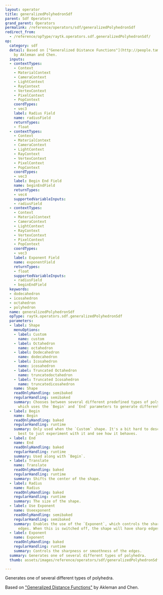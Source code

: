 ```yaml
---
layout: operator
title: generalizedPolyhedronSdf
parent: Sdf Operators
grand_parent: Operators
permalink: /reference/operators/sdf/generalizedPolyhedronSdf
redirect_from:
  - /reference/opType/raytk.operators.sdf.generalizedPolyhedronSdf/
op:
  category: sdf
  detail: Based on ["Generalized Distance Functions"](http://people.tamu.edu/~ergun/research/implicitmodeling/papers/sm99.pdf)
    by Akleman and Chen.
  inputs:
  - contextTypes:
    - Context
    - MaterialContext
    - CameraContext
    - LightContext
    - RayContext
    - VertexContext
    - PixelContext
    - PopContext
    coordTypes:
    - vec3
    label: Radius Field
    name: radiusField
    returnTypes:
    - float
  - contextTypes:
    - Context
    - MaterialContext
    - CameraContext
    - LightContext
    - RayContext
    - VertexContext
    - PixelContext
    - PopContext
    coordTypes:
    - vec3
    label: Begin End Field
    name: beginEndField
    returnTypes:
    - vec4
    supportedVariableInputs:
    - radiusField
  - contextTypes:
    - Context
    - MaterialContext
    - CameraContext
    - LightContext
    - RayContext
    - VertexContext
    - PixelContext
    - PopContext
    coordTypes:
    - vec3
    label: Exponent Field
    name: exponentField
    returnTypes:
    - float
    supportedVariableInputs:
    - radiusField
    - beginEndField
  keywords:
  - dodecahedron
  - icosahedron
  - octahedron
  - polyhedron
  name: generalizedPolyhedronSdf
  opType: raytk.operators.sdf.generalizedPolyhedronSdf
  parameters:
  - label: Shape
    menuOptions:
    - label: Custom
      name: custom
    - label: Octahedron
      name: octahedron
    - label: Dodecahedron
      name: dodecahedron
    - label: Icosahedron
      name: icosahedron
    - label: Truncated Octahedron
      name: truncatedoctahedron
    - label: Truncated Icosahedron
      name: truncatedicosahedron
    name: Shape
    readOnlyHandling: semibaked
    regularHandling: semibaked
    summary: Chooses between several different predefined types of polyhedra, or `Custom`,
      which uses the `Begin` and `End` parameters to generate different shapes.
  - label: Begin
    name: Begin
    readOnlyHandling: baked
    regularHandling: runtime
    summary: Only used when the `Custom` shape. It's a bit hard to describe, so it's
      best to just experiment with it and see how it behaves.
  - label: End
    name: End
    readOnlyHandling: baked
    regularHandling: runtime
    summary: Used along with `Begin`.
  - label: Translate
    name: Translate
    readOnlyHandling: baked
    regularHandling: runtime
    summary: Shifts the center of the shape.
  - label: Radius
    name: Radius
    readOnlyHandling: baked
    regularHandling: runtime
    summary: The size of the shape.
  - label: Use Exponent
    name: Useexponent
    readOnlyHandling: semibaked
    regularHandling: semibaked
    summary: Enables the use of the `Exponent`, which controls the sharpness of the
      edges. When this is switched off, the shape will have sharp edges.
  - label: Exponent
    name: Exponent
    readOnlyHandling: baked
    regularHandling: runtime
    summary: Controls the sharpness or smoothness of the edges.
  summary: Generates one of several different types of polyhedra.
  thumb: assets/images/reference/operators/sdf/generalizedPolyhedronSdf_thumb.png

---
```



Generates one of several different types of polyhedra.

Based on ["Generalized Distance Functions"](http://people.tamu.edu/~ergun/research/implicitmodeling/papers/sm99.pdf) by Akleman and Chen.